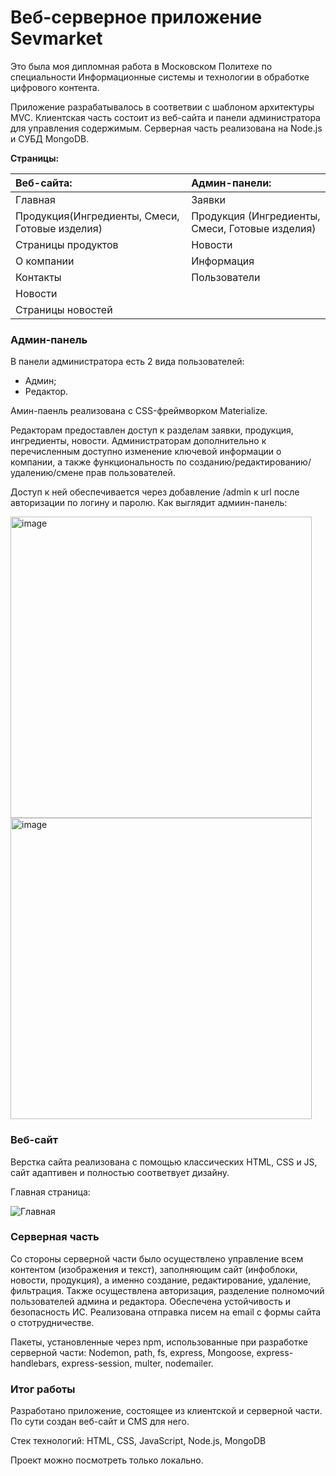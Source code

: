 # Веб-серверное приложение Sevmarket

Это была моя дипломная работа в Московском Политехе по специальности Информационные системы и технологии в обработке цифрового контента.

Приложение разрабатывалось в соответвии с шаблоном архитектуры MVC. Клиентская часть состоит из веб-сайта и панели администратора для управления содержимым. Серверная часть реализована на Node.js и СУБД MongoDB.

**Страницы:**

| Веб-сайта:           | Админ-панели:        |
| :------------------- | :------------------- |
|Главная |Заявки |
|Продукция(Ингредиенты, Смеси, Готовые изделия)|Продукция (Ингредиенты, Смеси, Готовые изделия)|
|Страницы продуктов|Новости|
|О компании|Информация|
|Контакты|Пользователи|
|Новости|
|Страницы новостей|

### Админ-панель

В панели администратора есть 2 вида пользователей:
-	Админ;
-	Редактор.

Амин-паенль реализована с CSS-фреймворком Materialize. 

Редакторам предоставлен доступ к разделам заявки, продукция, ингредиенты, новости. Администраторам дополнительно к перечисленным доступно изменение ключевой информации о компании, а также функциональность по созданию/редактированию/удалению/смене прав пользователей.

Доступ к ней обеспечивается через добавление /admin к url после авторизации по логину и паролю. Как выглядит адмиин-панель:

<img width="482" alt="image" src="https://user-images.githubusercontent.com/71118877/168422135-2dd84892-94eb-4258-bb53-68d06745acf3.png">

<img width="482" alt="image" src="https://user-images.githubusercontent.com/71118877/168422446-c4928f22-6cf3-4eef-9f4e-9ef57424c3b3.png">

### Веб-сайт

Верстка сайта реализована с помощью классических HTML, CSS и JS, сайт адаптивен и полностью соответвует дизайну.

Главная страница:

![Главная](https://user-images.githubusercontent.com/71118877/168423251-af913534-1e1e-4e5d-bc00-7c49555e5c06.jpeg)


### Серверная часть

Со стороны серверной части было осуществлено управление всем контентом (изображения и текст), заполняющим сайт (инфоблоки, новости, продукция), а именно создание, редактирование, удаление, фильтрация. Также осуществлена авторизация, разделение полномочий пользователей админа и редактора. Обеспечена устойчивость и безопасность ИС. Реализована отправка писем на email с формы сайта о стотрудничестве.

Пакеты, установленные через npm, использованные при разработке серверной части: Nodemon, path, fs, express, Mongoose, express-handlebars, express-session, multer, nodemailer.

### Итог работы

Разработано приложение, состоящее из клиентской и серверной части. По сути создан веб-сайт и CMS для него.

Стек технологий: HTML, CSS, JavaScript, Node.js, MongoDB

Проект можно посмотреть только локально.
